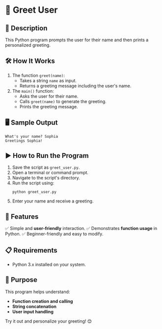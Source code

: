 # 📝 Greet User

## 📌 Description
This Python program prompts the user for their name and then prints a personalized greeting.

## 🛠 How It Works
1. The function `greet(name)`:
   - Takes a string `name` as input.
   - Returns a greeting message including the user's name.
2. The `main()` function:
   - Asks the user for their name.
   - Calls `greet(name)` to generate the greeting.
   - Prints the greeting message.

## 🖥 Sample Output
```
What's your name? Sophia
Greetings Sophia!
```

## ▶️ How to Run the Program
1. Save the script as `greet_user.py`.
2. Open a terminal or command prompt.
3. Navigate to the script's directory.
4. Run the script using:
   ```
   python greet_user.py
   ```
5. Enter your name and receive a greeting.

## 🔹 Features
✅ Simple and **user-friendly** interaction.
✅ Demonstrates **function usage** in Python.
✅ Beginner-friendly and easy to modify.

## 📋 Requirements
- Python 3.x installed on your system.

## 🎯 Purpose
This program helps understand:
- **Function creation and calling**
- **String concatenation**
- **User input handling**

Try it out and personalize your greeting! 😊


